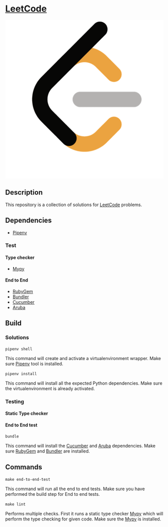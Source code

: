 # [LeetCode][leetcode]

![LeetCodeLogo](assets/images/leetcode_logo.png)


## Description

This repository is a collection of solutions for [LeetCode][leetcode] problems.


## Dependencies

* [Pipenv][pipenv]

### Test

#### Type checker

* [Mypy][mypy]

#### End to End

* [RubyGem][rubygem]
* [Bundler][bundler]
* [Cucumber][cucumber]
* [Aruba][aruba]


## Build

### Solutions

```pipenv shell```

This command will create and activate a virtualenvironment wrapper. Make sure
[Pipenv][pipenv] tool is installed.

``` pipenv install ```

This command will install all the expected Python dependencies. Make sure the
virtualenvironment is already activated.


### Testing

#### Static Type checker


#### End to End test

``` bundle ```

This command will install the [Cucumber][cucumber] and [Aruba][aruba]
dependencies. Make sure [RubyGem][rubygem] and [Bundler][bundler] are installed.


## Commands


``` make end-to-end-test ```

This command will run all the end to end tests. Make sure you have performed the
build step for End to end tests.

``` make lint ```

Performs multiple checks. First it runs a static type checker [Mypy][mypy] which
will perform the type checking for given code. Make sure the [Mypy][mypy] is
installed.


[leetcode]: https://leetcode.com
[cucumber]: https://cucumber.io
[aruba]: https://app.cucumber.pro/projects/aruba
[rubygem]: https://rubygems.org/
[pipenv]: https://pipenv.readthedocs.io/en/latest/
[bundler]: https://bundler.io/
[mypy]: http://mypy-lang.org/
